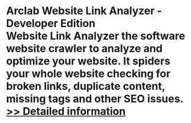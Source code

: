 # Arclab Website Link Analyzer - Developer Edition<br />Website Link Analyzer the software website crawler to analyze and optimize your website. It spiders your whole website checking for broken links, duplicate content, missing tags and other SEO issues.<br />[>> Detailed information](https://secure.shareit.com/shareit/product.html?productid=300661626&affiliateid=200057808)